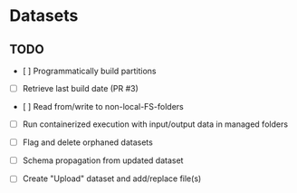 # Datasets

## TODO

- [ ] Programmatically build partitions
- [ ] Retrieve last build date (PR #3)
- [ ] Read from/write to non-local-FS-folders
- [ ] Run containerized execution with input/output data in managed folders
- [ ] Flag and delete orphaned datasets
- [ ] Schema propagation from updated dataset
- [ ] Create "Upload" dataset and add/replace file(s)

